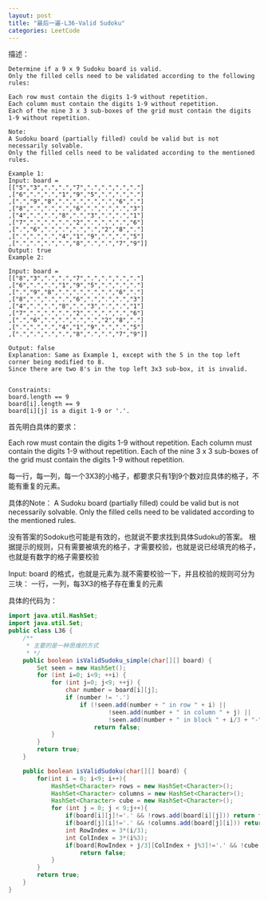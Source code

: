 ```yaml
---
layout: post
title: "最后一遍-L36-Valid Sudoku"
categories: LeetCode
---
```


描述：

~~~
Determine if a 9 x 9 Sudoku board is valid. 
Only the filled cells need to be validated according to the following rules:

Each row must contain the digits 1-9 without repetition.
Each column must contain the digits 1-9 without repetition.
Each of the nine 3 x 3 sub-boxes of the grid must contain the digits 1-9 without repetition.

Note:
A Sudoku board (partially filled) could be valid but is not necessarily solvable.
Only the filled cells need to be validated according to the mentioned rules.
 
Example 1:
Input: board = 
[["5","3",".",".","7",".",".",".","."]
,["6",".",".","1","9","5",".",".","."]
,[".","9","8",".",".",".",".","6","."]
,["8",".",".",".","6",".",".",".","3"]
,["4",".",".","8",".","3",".",".","1"]
,["7",".",".",".","2",".",".",".","6"]
,[".","6",".",".",".",".","2","8","."]
,[".",".",".","4","1","9",".",".","5"]
,[".",".",".",".","8",".",".","7","9"]]
Output: true
Example 2:

Input: board = 
[["8","3",".",".","7",".",".",".","."]
,["6",".",".","1","9","5",".",".","."]
,[".","9","8",".",".",".",".","6","."]
,["8",".",".",".","6",".",".",".","3"]
,["4",".",".","8",".","3",".",".","1"]
,["7",".",".",".","2",".",".",".","6"]
,[".","6",".",".",".",".","2","8","."]
,[".",".",".","4","1","9",".",".","5"]
,[".",".",".",".","8",".",".","7","9"]]

Output: false
Explanation: Same as Example 1, except with the 5 in the top left corner being modified to 8. 
Since there are two 8's in the top left 3x3 sub-box, it is invalid. 


Constraints:
board.length == 9
board[i].length == 9
board[i][j] is a digit 1-9 or '.'.

~~~
首先明白具体的要求：

Each row must contain the digits 1-9 without repetition.
Each column must contain the digits 1-9 without repetition.
Each of the nine 3 x 3 sub-boxes of the grid must contain the digits 1-9 without repetition.

每一行，每一列，每一个3X3的小格子，都要求只有1到9个数对应具体的格子，不能有重复的元素。

具体的Note：
A Sudoku board (partially filled) could be valid but is not necessarily solvable.
Only the filled cells need to be validated according to the mentioned rules.

没有答案的Sodoku也可能是有效的，也就说不要求找到具体Sudoku的答案。
根据提示的规则，只有需要被填充的格子，才需要校验，也就是说已经填充的格子，也就是有数字的格子需要校验

Input: board 的格式，也就是元素为.就不需要校验一下，并且校验的规则可分为三块：
一行，一列，每3X3的格子存在重复的元素

具体的代码为：

~~~java
import java.util.HashSet;
import java.util.Set;
public class L36 {
    /**
     * 主要的是一种思维的方式
     * */
    public boolean isValidSudoku_simple(char[][] board) {
        Set seen = new HashSet();
        for (int i=0; i<9; ++i) {
            for (int j=0; j<9; ++j) {
                char number = board[i][j];
                if (number != '.')
                    if (!seen.add(number + " in row " + i) ||
                            !seen.add(number + " in column " + j) ||
                            !seen.add(number + " in block " + i/3 + "-" + j/3))
                        return false;
            }
        }
        return true;
    }

    public boolean isValidSudoku(char[][] board) {
        for(int i = 0; i<9; i++){
            HashSet<Character> rows = new HashSet<Character>();
            HashSet<Character> columns = new HashSet<Character>();
            HashSet<Character> cube = new HashSet<Character>();
            for (int j = 0; j < 9;j++){
                if(board[i][j]!='.' && !rows.add(board[i][j])) return false;
                if(board[j][i]!='.' && !columns.add(board[j][i])) return false;
                int RowIndex = 3*(i/3);
                int ColIndex = 3*(i%3);
                if(board[RowIndex + j/3][ColIndex + j%3]!='.' && !cube.add(board[RowIndex + j/3][ColIndex + j%3]))
                    return false;
            }
        }
        return true;
    }
}
~~~